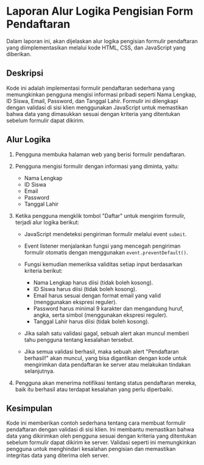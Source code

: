 # Laporan Alur Logika Pengisian Form Pendaftaran

Dalam laporan ini, akan dijelaskan alur logika pengisian formulir pendaftaran yang diimplementasikan melalui kode HTML, CSS, dan JavaScript yang diberikan.

## Deskripsi

Kode ini adalah implementasi formulir pendaftaran sederhana yang memungkinkan pengguna mengisi informasi pribadi seperti Nama Lengkap, ID Siswa, Email, Password, dan Tanggal Lahir. Formulir ini dilengkapi dengan validasi di sisi klien menggunakan JavaScript untuk memastikan bahwa data yang dimasukkan sesuai dengan kriteria yang ditentukan sebelum formulir dapat dikirim.

## Alur Logika

1. Pengguna membuka halaman web yang berisi formulir pendaftaran.

2. Pengguna mengisi formulir dengan informasi yang diminta, yaitu:
   - Nama Lengkap
   - ID Siswa
   - Email
   - Password
   - Tanggal Lahir

3. Ketika pengguna mengklik tombol "Daftar" untuk mengirim formulir, terjadi alur logika berikut:

   - JavaScript mendeteksi pengiriman formulir melalui event `submit`.

   - Event listener menjalankan fungsi yang mencegah pengiriman formulir otomatis dengan menggunakan `event.preventDefault()`.

   - Fungsi kemudian memeriksa validitas setiap input berdasarkan kriteria berikut:
     - Nama Lengkap harus diisi (tidak boleh kosong).
     - ID Siswa harus diisi (tidak boleh kosong).
     - Email harus sesuai dengan format email yang valid (menggunakan ekspresi reguler).
     - Password harus minimal 9 karakter dan mengandung huruf, angka, serta simbol (menggunakan ekspresi reguler).
     - Tanggal Lahir harus diisi (tidak boleh kosong).

   - Jika salah satu validasi gagal, sebuah alert akan muncul memberi tahu pengguna tentang kesalahan tersebut.

   - Jika semua validasi berhasil, maka sebuah alert "Pendaftaran berhasil!" akan muncul, yang bisa digantikan dengan kode untuk mengirimkan data pendaftaran ke server atau melakukan tindakan selanjutnya.

4. Pengguna akan menerima notifikasi tentang status pendaftaran mereka, baik itu berhasil atau terdapat kesalahan yang perlu diperbaiki.

## Kesimpulan

Kode ini memberikan contoh sederhana tentang cara membuat formulir pendaftaran dengan validasi di sisi klien. Ini membantu memastikan bahwa data yang dikirimkan oleh pengguna sesuai dengan kriteria yang ditentukan sebelum formulir dapat dikirim ke server. Validasi seperti ini memungkinkan pengguna untuk menghindari kesalahan pengisian dan memastikan integritas data yang diterima oleh server.

